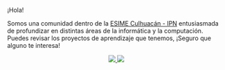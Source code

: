 ¡Hola!

Somos una comunidad dentro de la [ESIME Culhuacán - IPN](https://www.esimecu.ipn.mx/) entusiasmada de profundizar en distintas áreas de la informática y la computación.
Puedes revisar los proyectos de aprendizaje que tenemos, ¡Seguro que alguno te interesa!
<div align="center">
  <a href="https://discord.gg/j2y94c7jJX">
    <img src="https://img.shields.io/badge/UNETE_A_NUESTRO_DISCORD-2001?&style=for-the-badge&logo=discord&logoColor=white&labelColor=5900b3&color=5900b3">
  </a>
  <a href="https://fb.me/algoritmiaESIMECU">
    <img src="https://img.shields.io/badge/SIGUENOS_EN_FACEBOOK-2001?&style=for-the-badge&logo=facebook&logoColor=white&labelColor=0000cc&color=0000cc">
  </a>
</div>
